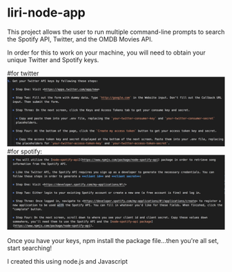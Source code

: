 # liri-node-app

<p>This project allows the user to run multiple command-line prompts to search the Spotify API, Twitter, and the OMDB Movies API.</p>

<p>In order for this to work on your machine, you will need to obtain your unique Twitter and Spotify keys.</p>
#for twitter
<img src="twitter.png">
<br> #for spotify:
<img src="spotify.png">

<p>Once you have your keys, npm install the package file...then you're all set, start searching!</p>

<p>I created this using node.js and Javascript</p>
